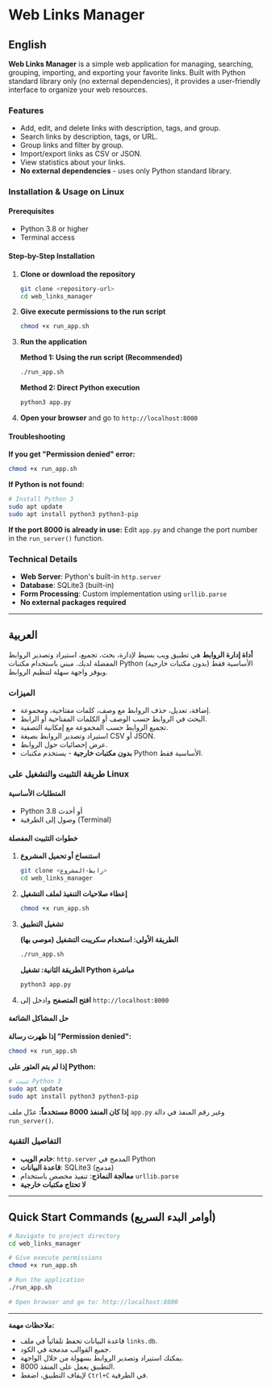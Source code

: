 # Web Links Manager

## English

**Web Links Manager** is a simple web application for managing, searching, grouping, importing, and exporting your favorite links. Built with Python standard library only (no external dependencies), it provides a user-friendly interface to organize your web resources.

### Features
- Add, edit, and delete links with description, tags, and group.
- Search links by description, tags, or URL.
- Group links and filter by group.
- Import/export links as CSV or JSON.
- View statistics about your links.
- **No external dependencies** - uses only Python standard library.

### Installation & Usage on Linux

#### Prerequisites
- Python 3.8 or higher
- Terminal access

#### Step-by-Step Installation

1. **Clone or download the repository**
   ```bash
   git clone <repository-url>
   cd web_links_manager
   ```

2. **Give execute permissions to the run script**
   ```bash
   chmod +x run_app.sh
   ```

3. **Run the application**
   
   **Method 1: Using the run script (Recommended)**
   ```bash
   ./run_app.sh
   ```
   
   **Method 2: Direct Python execution**
   ```bash
   python3 app.py
   ```

4. **Open your browser** and go to `http://localhost:8000`

#### Troubleshooting

**If you get "Permission denied" error:**
```bash
chmod +x run_app.sh
```

**If Python is not found:**
```bash
# Install Python 3
sudo apt update
sudo apt install python3 python3-pip
```

**If the port 8000 is already in use:**
Edit `app.py` and change the port number in the `run_server()` function.

### Technical Details
- **Web Server**: Python's built-in `http.server`
- **Database**: SQLite3 (built-in)
- **Form Processing**: Custom implementation using `urllib.parse`
- **No external packages required**

---

## العربية

**أداة إدارة الروابط** هي تطبيق ويب بسيط لإدارة، بحث، تجميع، استيراد وتصدير الروابط المفضلة لديك. مبني باستخدام مكتبات Python الأساسية فقط (بدون مكتبات خارجية) ويوفر واجهة سهلة لتنظيم الروابط.

### الميزات
- إضافة، تعديل، حذف الروابط مع وصف، كلمات مفتاحية، ومجموعة.
- البحث في الروابط حسب الوصف أو الكلمات المفتاحية أو الرابط.
- تجميع الروابط حسب المجموعة مع إمكانية التصفية.
- استيراد وتصدير الروابط بصيغة CSV أو JSON.
- عرض إحصائيات حول الروابط.
- **بدون مكتبات خارجية** - يستخدم مكتبات Python الأساسية فقط.

### طريقة التثبيت والتشغيل على Linux

#### المتطلبات الأساسية
- Python 3.8 أو أحدث
- وصول إلى الطرفية (Terminal)

#### خطوات التثبيت المفصلة

1. **استنساخ أو تحميل المشروع**
   ```bash
   git clone <رابط-المشروع>
   cd web_links_manager
   ```

2. **إعطاء صلاحيات التنفيذ لملف التشغيل**
   ```bash
   chmod +x run_app.sh
   ```

3. **تشغيل التطبيق**
   
   **الطريقة الأولى: استخدام سكريبت التشغيل (موصى بها)**
   ```bash
   ./run_app.sh
   ```
   
   **الطريقة الثانية: تشغيل Python مباشرة**
   ```bash
   python3 app.py
   ```

4. **افتح المتصفح** وادخل إلى `http://localhost:8000`

#### حل المشاكل الشائعة

**إذا ظهرت رسالة "Permission denied":**
```bash
chmod +x run_app.sh
```

**إذا لم يتم العثور على Python:**
```bash
# تثبيت Python 3
sudo apt update
sudo apt install python3 python3-pip
```

**إذا كان المنفذ 8000 مستخدماً:**
عدّل ملف `app.py` وغير رقم المنفذ في دالة `run_server()`.

### التفاصيل التقنية
- **خادم الويب**: `http.server` المدمج في Python
- **قاعدة البيانات**: SQLite3 (مدمج)
- **معالجة النماذج**: تنفيذ مخصص باستخدام `urllib.parse`
- **لا تحتاج مكتبات خارجية**

---

## Quick Start Commands (أوامر البدء السريع)

```bash
# Navigate to project directory
cd web_links_manager

# Give execute permissions
chmod +x run_app.sh

# Run the application
./run_app.sh

# Open browser and go to: http://localhost:8000
```

---

**ملاحظات مهمة:**
- قاعدة البيانات تحفظ تلقائياً في ملف `links.db`.
- جميع القوالب مدمجة في الكود.
- يمكنك استيراد وتصدير الروابط بسهولة من خلال الواجهة.
- التطبيق يعمل على المنفذ 8000.
- لإيقاف التطبيق، اضغط `Ctrl+C` في الطرفية. 